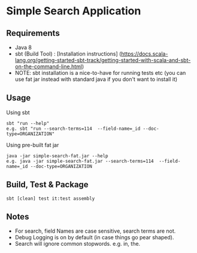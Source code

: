 
# Simple Search Application

## Requirements

- Java 8
- sbt (Build Tool) : [Installation instructions] (https://docs.scala-lang.org/getting-started-sbt-track/getting-started-with-scala-and-sbt-on-the-command-line.html)
- NOTE: sbt installation is a nice-to-have for running tests etc (you can use fat jar instead with standard java if you don't want to install it)


## Usage

Using sbt

    sbt "run --help"
    e.g. sbt "run --search-terms=114  --field-name=_id --doc-type=ORGANIZATION"

Using pre-built fat jar
    
    java -jar simple-search-fat.jar --help
    e.g. java -jar simple-search-fat.jar --search-terms=114  --field-name=_id --doc-type=ORGANIZATION

## Build, Test & Package

    sbt [clean] test it:test assembly
    
## Notes
- For search, field Names are case sensitive, search terms are not.
- Debug Logging is on by default (in case things go pear shaped).
- Search will ignore common stopwords. e.g. in, the.

